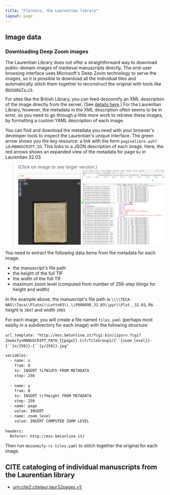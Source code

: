 ```yaml
---
title: "Florence, the Laurentian library"
layout: page
---
```


## Image data


### Downloading Deep Zoom  images

The Laurentian Library does not offer a straightforward way to  download public-domain images of medieval manuscripts directly. The end-user browsing interface uses Microsoft's Deep Zoom technology to serve the images, so it is possible to download all the individual tiles and automatically stitch them together to reconstruct the original with tools like [`dezoomify-rs`](https://github.com/lovasoa/dezoomify-rs/releases/tag/v2.0.0).


For sites like the British Library, you can feed dezoomify an XML description of the image directly from the server. (See [details here](https://browsable-mss.netlify.app/data/citebl/).)  For the Laurentian Library, however, the metadata in the XML description often seems to be in error, so you need to go through a little more work to retrieve these images, by formatting a custom YAML description of each image.


You can find and download the metadata you need with your browser's developer tools to inspect the Laurentian's unique interface.  The green arrow shows you the key resource: a link with the form `paginelibro.ash?id=MANUSCRIPT_ID`.  This links to a JSON description of each image.  Here, the red arrows shows an expanded view of the metadata for page `6v` in Laurentian 32.03.





> (Click on image to see larger version.)
[![screenie](./imgs/Laur-metadata.png)](./imgs/Laur-metadata.png)


You need to extract the following data items from the metadata for each image:

- the manuscript's file path
- the height of the full TIF
- the width of the full TIF
- maximum zoom level (computed from number of 256-step tilings for height and width)


In the example above, the manuscript's file path is `\\\\TECA-NAS\\Teca\\Plutei\\Lotto03\\.\\P000898_32.03\\pyr\\Plut._32.03`, its height is `3847` and width `3065`


For each image, you will create a file named `tiles.yaml` (perhaps most easiliy in a subdirectory for each image) with the following structure:


`url_template: "http://mss.bmlonline.it/fcgi-bin/iipsrv.fcgi?Zoomify=MANUSCRIPT_PATH_`{`{page}}.tif/TileGroup1/{``{zoom_level}}-{``{x/256}}-{``{y/256}}.jpg"`
```
variables:
  - name: x
    from: 0
    to: INSERT tifWidth FROM METADATA
    step: 256

  - name: y
    from: 0
    to: INSERT tifHeight FROM METADATA
    step: 256
  - name: page
    value: INSERT
  - name: zoom_level
    value: INSERT COMPUTED ZOOM LEVEL

headers:
  Referer: http://mss.bmlonline.it/
```

Then run `dezoomify-rs tiles.yaml` to stitch together the original for each image.








## CITE cataloging of individual manuscripts from the Laurentian library

- [urn:cite2:citelaur:laur32pages.v1:](./laur32pages/v1/)
